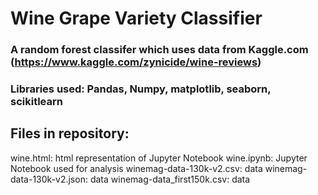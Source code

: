# Wine Grape Variety Classifier

### A random forest classifer which uses data from Kaggle.com (https://www.kaggle.com/zynicide/wine-reviews)
### Libraries used: Pandas, Numpy, matplotlib, seaborn, scikitlearn

## Files in repository:
wine.html: html representation of Jupyter Notebook
wine.ipynb: Jupyter Notebook used for analysis
winemag-data-130k-v2.csv: data
winemag-data-130k-v2.json: data
winemag-data_first150k.csv: data


